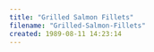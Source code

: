 ```yaml
---
title: "Grilled Salmon Fillets"
filename: "Grilled-Salmon-Fillets"
created: 1989-08-11 14:23:14
---
```

